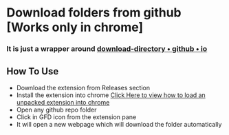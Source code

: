 # Download folders from github [Works only in chrome]

### It is just a wrapper around  [download-directory • github • io](https://download-directory.github.io/)

## How To Use
- Download the extension from Releases section
- Install the extension into chrome [Click Here to view how to load an unpacked extension into chrome](https://webkul.com/blog/how-to-install-the-unpacked-extension-in-chrome/)
- Open any github repo folder
- Click in GFD icon from the extension pane
- It will open a new webpage which will download the folder automatically